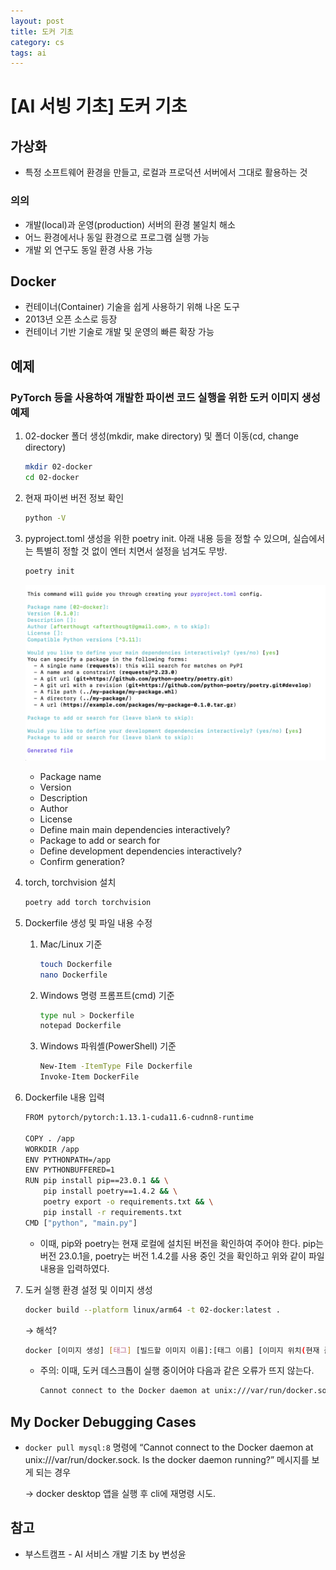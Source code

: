 ```yaml
---
layout: post
title: 도커 기초
category: cs
tags: ai
---
```


# [AI 서빙 기초] 도커 기초

## 가상화

- 특정 소프트웨어 환경을 만들고, 로컬과 프로덕션 서버에서 그대로 활용하는 것

### 의의

- 개발(local)과 운영(production) 서버의 환경 불일치 해소
- 어느 환경에서나 동일 환경으로 프로그램 실행 가능
- 개발 외 연구도 동일 환경 사용 가능

## Docker

- 컨테이너(Container) 기술을 쉽게 사용하기 위해 나온 도구
- 2013년 오픈 소스로 등장
- 컨테이너 기반 기술로 개발 및 운영의 빠른 확장 가능

## 예제

### PyTorch 등을 사용하여 개발한 파이썬 코드 실행을 위한 도커 이미지 생성 예제

1. 02-docker 폴더 생성(mkdir, make directory) 및 폴더 이동(cd, change directory)
    
    ```bash
    mkdir 02-docker
    cd 02-docker
    ```
    
2. 현재 파이썬 버전 정보 확인
    
    ```bash
    python -V
    ```
    
3. pyproject.toml 생성을 위한 poetry init. 아래 내용 등을 정할 수 있으며, 실습에서는 특별히 정할 것 없이 엔터 치면서 설정을 넘겨도 무방.
    
    ```bash
    poetry init
    ```
    
    ![2023-04-30-ai-serving-basics-3-fig1](../../../assets/img/ai-serving-basics/2023-04-30-ai-serving-basics-3-fig1.png)
    
    - Package name
    - Version
    - Description
    - Author
    - License
    - Define main main dependencies interactively?
    - Package to add or search for
    - Define development dependencies interactively?
    - Confirm generation?
4. torch, torchvision 설치
    
    ```bash
    poetry add torch torchvision
    ```
    
5. Dockerfile 생성 및 파일 내용 수정
    1. Mac/Linux 기준
        
        ```bash
        touch Dockerfile
        nano Dockerfile
        ```
        
    2. Windows 명령 프롬프트(cmd) 기준
        
        ```bash
        type nul > Dockerfile
        notepad Dockerfile
        ```
        
    3. Windows 파워셸(PowerShell) 기준
        
        ```bash
        New-Item -ItemType File Dockerfile
        Invoke-Item DockerFile
        ```
        
6. Dockerfile 내용 입력
    
    ```bash
    FROM pytorch/pytorch:1.13.1-cuda11.6-cudnn8-runtime
    
    COPY . /app
    WORKDIR /app
    ENV PYTHONPATH=/app
    ENV PYTHONBUFFERED=1
    RUN pip install pip==23.0.1 && \
        pip install poetry==1.4.2 && \
        poetry export -o requirements.txt && \
        pip install -r requirements.txt
    CMD ["python", "main.py"]
    ```
    
    - 이때, pip와 poetry는 현재 로컬에 설치된 버전을 확인하여 주어야 한다. pip는 버전 23.0.1을, poetry는 버전 1.4.2를 사용 중인 것을 확인하고 위와 같이 파일 내용을 입력하였다.
7. 도커 실행 환경 설정 및 이미지 생성
    
    ```bash
    docker build --platform linux/arm64 -t 02-docker:latest .
    ```
    
    → 해석?
    
    ```bash
    docker [이미지 생성] [태그] [빌드할 이미지 이름]:[태그 이름] [이미지 위치(현재 폴더에 이미지 위치 시 .)]
    ```
    
    - 주의: 이때, 도커 데스크톱이 실행 중이어야 다음과 같은 오류가 뜨지 않는다.
        
        ```bash
        Cannot connect to the Docker daemon at unix:///var/run/docker.sock. Is the docker daemon running?
        ```
        
## My Docker Debugging Cases

- `docker pull mysql:8` 명령에 “Cannot connect to the Docker daemon at unix:///var/run/docker.sock. Is the docker daemon running?” 메시지를 보게 되는 경우
    
    → docker desktop 앱을 실행 후 cli에 재명령 시도.
    

## 참고
- 부스트캠프 - AI 서비스 개발 기초 by 변성윤